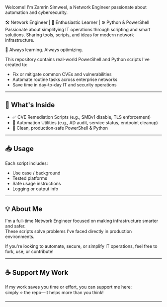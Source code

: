 Welcome! I'm Zamrin Simweel, a Network Engineer passionate about automation and cybersecurity.

🛠️ Network Engineer | 🧠 Enthusiastic Learner | ⚙️ Python & PowerShell
Passionate about simplifying IT operations through scripting and smart solutions.
Sharing tools, scripts, and ideas for modern network infrastructure.

🔗 Always learning. Always optimizing.

This repository contains real-world PowerShell and Python scripts I've created to:
- Fix or mitigate common CVEs and vulnerabilities
- Automate routine tasks across enterprise networks
- Save time in day-to-day IT and security operations

---

## 🚀 What's Inside

- ✅ CVE Remediation Scripts (e.g., SMBv1 disable, TLS enforcement)
- 🔁 Automation Utilities (e.g., AD audit, service status, endpoint cleanup)
- 🧠 Clean, production-safe PowerShell & Python

---

## 📥 Usage

Each script includes:
- Use case / background
- Tested platforms
- Safe usage instructions
- Logging or output info

---

## 💡 About Me

I'm a full-time Network Engineer focused on making infrastructure smarter and safer.  
These scripts solve problems I've faced directly in production environments.

If you're looking to automate, secure, or simplify IT operations, feel free to fork, use, or contribute!

---

## ☕ Support My Work

If my work saves you time or effort, you can support me here:  
simply ⭐ the repo—it helps more than you think!

---


<!--
**idleadmin/idleadmin** is a ✨ _special_ ✨ repository because its `README.md` (this file) appears on your GitHub profile.

Here are some ideas to get you started:

- 🔭 I’m currently working on ...
- 🌱 I’m currently learning ...
- 👯 I’m looking to collaborate on ...
- 🤔 I’m looking for help with ...
- 💬 Ask me about ...
- 📫 How to reach me: ...
- 😄 Pronouns: ...
- ⚡ Fun fact: ...
-->
